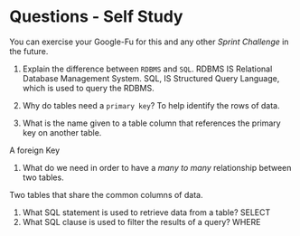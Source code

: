 # Questions - Self Study

You can exercise your Google-Fu for this and any other _Sprint Challenge_ in the future.

1.  Explain the difference between `RDBMS` and `SQL`.
    RDBMS IS Relational Database Management System. SQL, IS Structured Query Language, which is used to query the RDBMS.

1.  Why do tables need a `primary key`?
    To help identify the rows of data.

1.  What is the name given to a table column that references the primary key on another table.

A foreign Key

1.  What do we need in order to have a _many to many_ relationship between two tables.

Two tables that share the common columns of data.

1.  What SQL statement is used to retrieve data from a table?
    SELECT
1.  What SQL clause is used to filter the results of a query?
    WHERE
